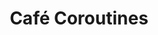 ---
title: Café Coroutines
layout: post-list
permalink: /tags/Café+Coroutines
filter:
  - by_tag: Café Coroutines
---